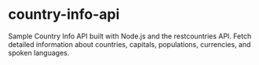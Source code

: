 # country-info-api
Sample Country Info API built with Node.js and the restcountries API. Fetch detailed information about countries, capitals, populations, currencies, and spoken languages.
